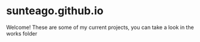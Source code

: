 # sunteago.github.io

Welcome!
These are some of my current projects, you can take a look in the works folder
